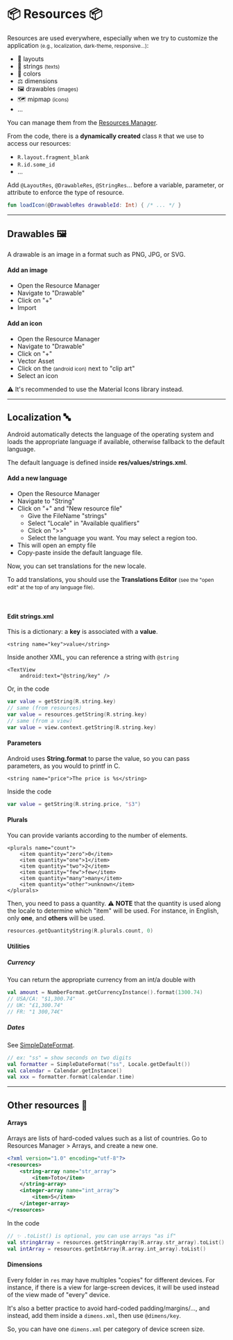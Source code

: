 # 📦 Resources 📦

<div class="row row-cols-lg-2"><div>

Resources are used everywhere, especially when we try to customize the application <small>(e.g., localization, dark-theme, responsive...)</small>:

* 📝 layouts
* 💬 strings <small>(texts)</small>
* 🎨 colors
* ⚖️ dimensions
* 🖼️ drawables <small>(images)</small>
* 🗺️ mipmap <small>(icons)</small>
* ...

You can manage them from the [Resources Manager](../tools/and/index.md).
</div><div>

From the code, there is a **dynamically created** class `R` that we use to access our resources:

* `R.layout.fragment_blank`
* `R.id.some_id`
* ...

Add `@LayoutRes`, `@DrawableRes`, `@StringRes`... before a variable, parameter, or attribute to enforce the type of resource.

```kotlin
fun loadIcon(@DrawableRes drawableId: Int) { /* ... */ }
```
</div></div>

<hr class="sep-both">

## Drawables 🖼️

<div class="row row-cols-lg-2"><div>

A drawable is an image in a format such as PNG, JPG, or SVG.

#### Add an image

* Open the Resource Manager
* Navigate to "Drawable"
* Click on "+" 
* Import

</div><div>

#### Add an icon

* Open the Resource Manager
* Navigate to "Drawable"
* Click on "+"
* Vector Asset 
* Click on the <i class="bi bi-android"></i> <small>(android icon)</small> next to "clip art"
* Select an icon

⚠️ It's recommended to use the Material Icons library instead.
</div></div>

<hr class="sep-both">

## Localization 🔤

<div class="row row-cols-lg-2"><div>

Android automatically detects the language of the operating system and loads the appropriate language if available, otherwise fallback to the default language.

The default language is defined inside **res/values/strings.xml**.

#### Add a new language

* Open the Resource Manager
* Navigate to "String"
* Click on "+" and "New resource file"
    * Give the FileName "strings"
    * Select "Locale" in "Available qualifiers"
    * Click on ">>"
    * Select the language you want. You may select a region too.
* This will open an empty file
* Copy-paste inside the default language file.

Now, you can set translations for the new locale.

To add translations, you should use the **Translations Editor** <small>(see the "open edit" at the top of any language file)</small>.

<br>

#### Edit strings.xml

This is a dictionary: a **key** is associated with a **value**.

```xml!
<string name="key">value</string>
```

Inside another XML, you can reference a string with `@string`

```xml!
<TextView
    android:text="@string/key" />
```

Or, in the code

```kotlin
var value = getString(R.string.key)
// same (from resources)
var value = resources.getString(R.string.key)
// same (from a view)
var value = view.context.getString(R.string.key)
```
</div><div>

#### Parameters

Android uses **String.format** to parse the value, so you can pass parameters, as you would to printf in C.

```xml!
<string name="price">The price is %s</string>
```

Inside the code

```kotlin
var value = getString(R.string.price, "$3")
```

#### Plurals

You can provide variants according to the number of elements.

```xml!
<plurals name="count">
    <item quantity="zero">0</item>
    <item quantity="one">1</item>
    <item quantity="two">2</item>
    <item quantity="few">few</item>
    <item quantity="many">many</item>
    <item quantity="other">unknown</item>
</plurals>
```

Then, you need to pass a quantity. ⚠️ **NOTE** that the quantity is used along the locale to determine which "item" will be used. For instance, in English, only **one**, and **others** will be used.

```kotlin
resources.getQuantityString(R.plurals.count, 0)
```

#### Utilities

##### Currency

You can return the appropriate currency from an int/a double with

```kotlin
val amount = NumberFormat.getCurrencyInstance().format(1300.74)
// USA/CA: "$1,300.74"
// UK: "£1,300.74"
// FR: "1 300,74€"
```

##### Dates

See [SimpleDateFormat](https://developer.android.com/reference/java/text/SimpleDateFormat#date-and-time-patterns).

```kotlin
// ex: "ss" = show seconds on two digits
val formatter = SimpleDateFormat("ss", Locale.getDefault())
val calendar = Calendar.getInstance()
val xxx = formatter.format(calendar.time)
```
</div></div>

<hr class="sep-both">

## Other resources 🧸

<div class="row row-cols-lg-2"><div>

#### Arrays

Arrays are lists of hard-coded values such as a list of countries. Go to Resources Manager > Arrays, and create a new one.

```xml
<?xml version="1.0" encoding="utf-8"?>
<resources>
    <string-array name="str_array">
        <item>Toto</item>
    </string-array>
    <integer-array name="int_array">
        <item>5</item>
    </integer-array>
</resources>
```

In the code

```kotlin
// ✨ .toList() is optional, you can use arrays "as if"
val stringArray = resources.getStringArray(R.array.str_array).toList()
val intArray = resources.getIntArray(R.array.int_array).toList()
```
</div><div>

#### Dimensions

Every folder in `res` may have multiples "copies" for different devices. For instance, if there is a view for large-screen devices, it will be used instead of the view made of "every" device.

It's also a better practice to avoid hard-coded padding/margins/..., and instead, add them inside a `dimens.xml`, then use `@dimens/key`.

So, you can have one `dimens.xml` per category of device screen size.
</div></div>